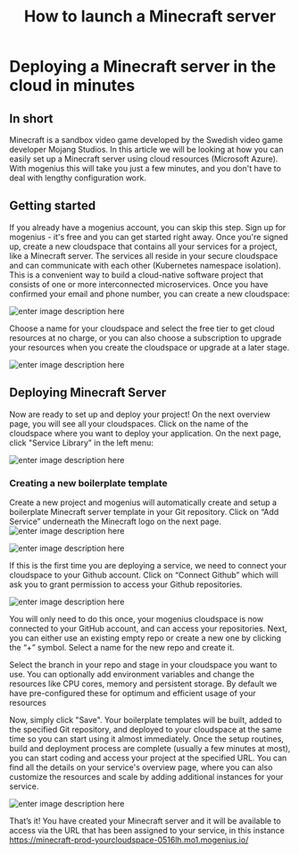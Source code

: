 ﻿---
sidebar_position: 21
title: How to launch a Minecraft server
---

# Deploying a Minecraft server in the cloud in minutes

## In short

Minecraft is a sandbox video game developed by the Swedish video game developer Mojang Studios. In this article we will be looking at how you can easily set up a Minecraft server using cloud resources (Microsoft Azure). With mogenius this will take you just a few minutes, and you don't have to deal with lengthy configuration work.  

## Getting started

If you already have a mogenius account, you can skip this step. 
Sign up for mogenius - it's free and you can get started right away. Once you're signed up, create a new cloudspace that contains all your services for a project, like a Minecraft server. The services all reside in your secure cloudspace and can communicate with each other (Kubernetes namespace isolation). This is a convenient way to build a cloud-native software project that consists of one or more interconnected microservices. Once you have confirmed your email and phone number, you can create a new cloudspace:

![enter image description here](https://api.mogenius.com/file/id/115e92a0-6daa-4b15-9420-438448351d89)

Choose a name for your cloudspace and select the free tier to get cloud resources at no charge, or you can also choose a subscription to upgrade your resources when you create the cloudspace or upgrade at a later stage.

![enter image description here](https://api.mogenius.com/file/id/a8c2aaca-fbe7-401a-bf63-0c99024e2c94)

## Deploying Minecraft Server

Now are ready to set up and deploy your project! On the next overview page, you will see all your cloudspaces. Click on the name of the cloudspace where you want to deploy your application. On the next page, click "Service Library" in the left menu:

![enter image description here](https://api.mogenius.com/file/id/a12d10f1-4b9b-4adb-95ec-db193e1db440)

### Creating a new boilerplate template

Create a new project and mogenius will automatically create and setup a boilerplate Minecraft server template in your Git repository. Click on “Add Service” underneath the Minecraft logo on the next page.
![enter image description here](https://api.mogenius.com/file/id/2f5a8a44-431f-4aee-bfc9-0c0dfdfe32d7)

![enter image description here](https://api.mogenius.com/file/id/1a5785d4-b6ab-49f8-ba8b-21e93b2cd4ec)

If this is the first time you are deploying a service, we need to connect your cloudspace to your Github account. Click on “Connect Github” which will ask you to grant permission to access your Github repositories.

![enter image description here](https://api.mogenius.com/file/id/88626d92-fa15-4d9e-8598-6a914daa633c)


You will only need to do this once, your mogenius cloudspace is now connected to your GitHub account, and can access your repositories.
Next, you can either use an existing empty repo or create a new one by clicking the “+” symbol. Select a name for the new repo and create it.

Select the branch in your repo and stage in your cloudspace you want to use. You can optionally add environment variables and change the resources like CPU cores, memory and persistent storage. By default we have pre-configured these for optimum and efficient usage of your resources

Now, simply click "Save". Your boilerplate templates will be built, added to the specified Git repository, and deployed to your cloudspace at the same time so you can start using it almost immediately. Once the setup routines, build and deployment process are complete (usually a few minutes at most), you can start coding and access your project at the specified URL. You can find all the details on your service's overview page, where you can also customize the resources and scale by adding additional instances for your service.

![enter image description here](https://api.mogenius.com/file/id/301d7441-b8be-453f-ba2f-ff73abc7bbe3)

That’s it! You have created your Minecraft server and it will be available to access via the URL that has been assigned to your service, in this instance https://minecraft-prod-yourcloudspace-0516lh.mo1.mogenius.io/
